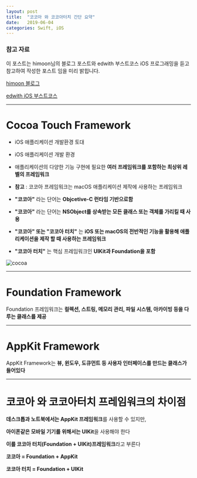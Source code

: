 ```yaml
---
layout: post
title:  "코코아 와 코코아터치 간단 요약"
date:   2019-06-04
categories: Swift, iOS
---
```


### 참고 자료

이 포스트는 himoon님의 블로그 포스트와 edwith 부스트코스 iOS 프로그래밍을 듣고 참고하여 작성한 포스트 임을 미리 밝힙니다.

[himoon 블로그](https://himoon.tistory.com/76)

[edwith iOS 부스트코스](https://www.edwith.org/boostcourse-ios/lecture/17994/)

---

# Cocoa Touch Framework

- iOS 애플리케이션 개발환경 토대

- iOS 애플리케이션 개발 환경

- 애플리케이션의 다양한 기능 구현에 필요한 **여러 프레임워크를 포함하는 최상위 레벨의 프레임워크**

- **참고** : 코코아 프레임워크는 macOS 애플리케이션 제작에 사용하는 프레임워크

- **"코코아"** 라는 단어는 **Objcetive-C 런타임 기반으로함**

- **"코코아"** 라는 단어는 **NSObject를 상속받는 모든 클래스 또는 객체를 가리킬 때 사용**

- **"코코아" 또는 "코코아 터치"** 는 **iOS 또는 macOS의 전반적인 기능을 활용해 애플리케이션을 제작 할 때 사용하는 프레임워크**

- **"코코아 터치"** 는 핵심 프레임워크인 **UIKit과 Foundation을 포함**

![cocoa](https://user-images.githubusercontent.com/42841888/58844615-fab55800-86b2-11e9-8a28-d48f4a54c120.png)

---

# Foundation Framework

Foundation 프레임워크는 **컬렉션, 스트링, 메모리 관리, 파일 시스템, 아카이빙 등을 다루는 클래스를 제공**

---

# AppKit Framework

AppKit Framework는 **뷰, 윈도우, 도큐먼트 등 사용자 인터페이스를 만드는 클래스가 들어있다**

---

# 코코아 와 코코아터치 프레임워크의 차이점

**데스크톱과 노트북에서는 AppKit 프레임워크**를 사용할 수 있지만,

**아이폰같은 모바일 기기를 위해서는 UIKit**을 사용해야 한다

**이를 코코아 터치(Foundation + UIKit)프레임워크**라고 부른다

**코코아 = Foundation + AppKit**

**코코아 터치 = Foundation + UIKit**



